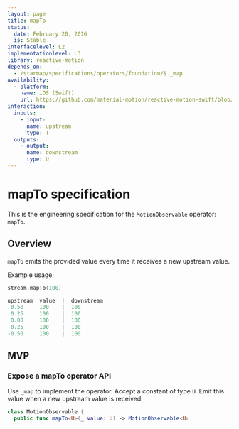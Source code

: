```yaml
---
layout: page
title: mapTo
status:
  date: February 20, 2016
  is: Stable
interfacelevel: L2
implementationlevel: L3
library: reactive-motion
depends_on:
  - /starmap/specifications/operators/foundation/$._map
availability:
  - platform:
    name: iOS (Swift)
    url: https://github.com/material-motion/reactive-motion-swift/blob/develop/src/operators/mapTo.swift
interaction:
  inputs:
    - input:
      name: upstream
      type: T
  outputs:
    - output:
      name: downstream
      type: U
---
```


# mapTo specification

This is the engineering specification for the `MotionObservable` operator: `mapTo`.

## Overview

`mapTo` emits the provided value every time it receives a new upstream value.

Example usage:

```swift
stream.mapTo(100)

upstream  value  |  downstream
 0.50     100    |  100
 0.25     100    |  100
 0.00     100    |  100
-0.25     100    |  100
-0.50     100    |  100
```

## MVP

### Expose a mapTo operator API

Use `_map` to implement the operator. Accept a constant of type `U`. Emit this value when a
new upstream value is received.

```swift
class MotionObservable {
  public func mapTo<U>(_ value: U) -> MotionObservable<U>
```
